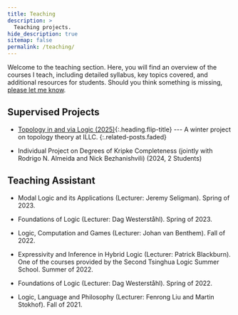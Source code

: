 ```yaml
---
title: Teaching
description: >
  Teaching projects.
hide_description: true
sitemap: false
permalink: /teaching/
---
```


Welcome to the teaching section. Here, you will find an overview of the courses I teach, including detailed syllabus, key topics covered, and additional resources for students.
Should you think something is missing, [please let me know](mailto:q.chen2@uva.nl).

## Supervised Projects
* [Topology in and via Logic (2025)]{:.heading.flip-title} --- A winter project on topology theory at ILLC.
{:.related-posts.faded}

* Individual Project on Degrees of Kripke Completeness (jointly with Rodrigo N. Almeida and Nick Bezhanishvili) (2024, 2 Students)

## Teaching Assistant

* Modal Logic and its Applications (Lecturer: Jeremy Seligman). Spring of 2023.

* Foundations of Logic (Lecturer: Dag Westerståhl). Spring of 2023.

* Logic, Computation and Games (Lecturer: Johan van Benthem). Fall of 2022.

* Expressivity and Inference in Hybrid Logic (Lecturer: Patrick Blackburn). One of the courses provided by the Second Tsinghua Logic Summer School. Summer of 2022.

* Foundations of Logic (Lecturer: Dag Westerståhl). Spring of 2022.

* Logic, Language and Philosophy (Lecturer: Fenrong Liu and Martin Stokhof). Fall of 2021.



[Topology in and via Logic (2025)]: topo_2025/topology_2025.md
